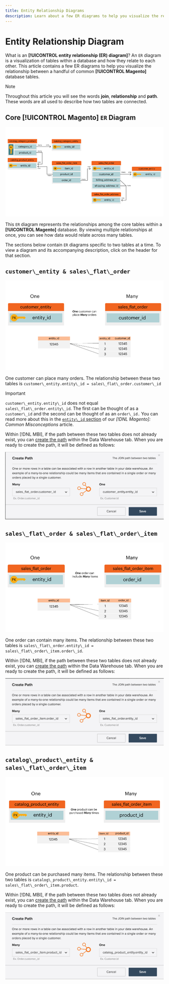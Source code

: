 ```yaml
---
title: Entity Relationship Diagrams
description: Learn about a few ER diagrams to help you visualize the relationship between a handful of common **[!UICONTROL Magento]** database tables.
---
```

# Entity Relationship Diagram

What is an **[!UICONTROL entity relationship (ER) diagram]**? An `ER` diagram is a visualization of tables within a database and how they relate to each other. This article contains a few ER diagrams to help you visualize the relationship between a handful of common **[!UICONTROL Magento]** database tables.

>[!NOTE]
>
>Throughout this article you will see the words **join**, **relationship** and **path**. These words are all used to describe how two tables are connected.

## Core **[!UICONTROL Magento]** `ER` Diagram

![4_DB_Chart](../../assets/4_DB_Chart.png)

This `ER` diagram represents the relationships among the core tables within a **[!UICONTROL Magento]** database. By viewing multiple relationships at once, you can see how data would relate across many tables.

The sections below contain `ER` diagrams specific to two tables at a time. To view a diagram and its accompanying description, click on the header for that section.

## `customer\_entity & sales\_flat\_order`

![One Customer Many Orders](../../assets/2_OneCustomerManyOrders.png)

One customer can place many orders. The relationship between these two tables is `customer\_entity.entity\_id = sales\_flat\_order.customer\_id`

>[!IMPORTANT]
>
>`customer\_entity.entity\_id` does not equal `sales\_flat\_order.entity\_id`. The first can be thought of as a `customer\_id` and the second can be thought of as an `order\_id.` You can read more about this in the [`entity\_id` section](https://support.magento.com/hc/en-us/articles/360016729951) of our _[!DNL Magento]: Common Misconceptions_ article.

Within [!DNL MBI], if the path between these two tables does not already exist, you can [create the path](../data-warehouse-mgr/create-paths-calc-columns.md) within the Data Warehouse tab. When you are ready to create the path, it will be defined as follows:

![](../../assets/SFO___CE_path.png)

## `sales\_flat\_order & sales\_flat\_order\_item`

![1_OneOrderManyItems](../../assets/1_OneOrderManyItems.png)

One order can contain many items. The relationship between these two tables is `sales\_flat\_order.entity\_id = sales\_flat\_order\_item.order\_id`.

Within [!DNL MBI], if the path between these two tables does not already exist, you can [create the path](../data-warehouse-mgr/create-paths-calc-columns.md) within the Data Warehouse tab. When you are ready to create the path, it will be defined as follows:

![](../../assets/SFOI___SFO_path.png)

## `catalog\_product\_entity & sales\_flat\_order\_item`

![3_OneProductManyTimes](../../assets/3_OneProductManyTimes.png)

One product can be purchased many items. The relationship between these two tables is `catalog\_product\_entity.entity\_id = sales\_flat\_order\_item.product`.

Within [!DNL MBI], if the path between these two tables does not already exist, you can [create the path](../data-warehouse-mgr/create-paths-calc-columns.md) within the Data Warehouse tab. When you are ready to create the path, it will be defined as follows:

![](../../assets/SFOI___CPE_path.png)

